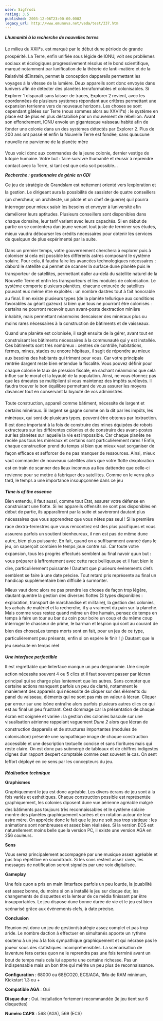 ```yaml
---
user: Sigfrodi
rating: 3.5
published: 2003-12-06T23:00:00.000Z
legacy_url: http://www.emunova.net/veda/test/337.htm
---
```

**_Lhumanité à la recherche de nouvelles terres_**  

  

Le milieu du XXII°s. est marqué par le début dune période de grande prospérité. La Terre, enfin unifiée sous légide de lONU, voit ses problèmes sociaux et écologiques progressivement résolus et le bond scientifique, marqué notamment par lunification de la théorie de lanti-matière et de la Relativité dEinstein, permet la conception dappareils permettant les voyages à la vitesse de la lumière. Deux appareils sont donc envoyés dans lunivers afin de détecter des planètes terraformables et colonisables. Si Explorer 1 disparaît sans laisser de traces, Explorer 2 revient, avec les coordonnées de plusieurs systèmes répondant aux critères permettant une expansion terrienne vers de nouveaux horizons. Les choses se sont cependant gâtées sur Terre (nous sommes alors au XXVII°s) : le système en place est de plus en plus déstabilisé par un mouvement de rébellion. Avant son effondrement, lONU envoie un gigantesque vaisseau habité afin de fonder une colonie dans un des systèmes détectés par Explorer 2\. Plus de 200 ans ont passé et enfin la Nouvelle Terre est fondée, sans quaucune nouvelle ne parvienne de la planète mère  

  

Vous voici donc aux commandes de la jeune colonie, dernier vestige de lutopie humaine. Votre but : faire survivre lhumanité et réussir à reprendre contact avec la Terre, si tant est que cela soit possible...  

  

**_Recherche : gestionnaire de génie en CDI_**  

  

Ce jeu de stratégie de Grandslam est nettement orienté vers lexploration et la gestion. Le dirigeant aura la possibilité de sassister de quatre conseillers (un chercheur, un architecte, un pilote et un chef de guerre) quil pourra interroger pour mieux saisir les besoins et envoyer à luniversité afin daméliorer leurs aptitudes. Plusieurs conseillers sont disponibles dans chaque domaine, leur tarif variant avec leurs capacités. Si en début de partie on se contentera dun jeune venant tout juste de terminer ses études, mieux vaudra débourser les crédits nécessaires pour obtenir les services de quelquun de plus expérimenté par la suite.  

  

Dans un premier temps, votre gouvernement cherchera à explorer puis à coloniser si cela est possible les différents astres composant le système solaire. Pour cela, il faudra faire les avancées technologiques nécessaires : dabord le satellite qui permet de scanner la surface dune planète puis le transporteur de satellites, permettant daller au-delà du satellite naturel de la Nouvelle Terre et enfin les transporteurs et les modules de colonisation. Le système comporte plusieurs planètes, chacune entourée de satellites pouvant eux même être exploités : un nombre dastres tout à fait honorable au final. Il en existe plusieurs types (de la planète tellurique aux conditions favorables au géant gazeux) si bien que tous ne pourront être colonisés : certains ne pourront recevoir quun avant-poste dextraction minière inhabité, mais permettant néanmoins dencaisser des minéraux plus ou moins rares nécessaires à la construction de bâtiments et de vaisseaux.  

  

Quand une planète est colonisée, il sagit ensuite de la gérer, avant tout en construisant les bâtiments nécessaires à la communauté qui y est installée. Ces bâtiments sont très nombreux : centres de contrôle, habitations, fermes, mines, stades ou encore hôpitaux, il sagit de répondre au mieux aux besoins des habitants qui triment pour vous. Car votre principale rentrée dargent reste bien entendue la fiscalité. Vous pouvez définir pour chaque colonie le taux de pression fiscale, en sachant néanmoins que cela influe sur le moral et la loyauté de la population. Ainsi, ne vous étonnez pas que les émeutes se multiplient si vous maintenez des impôts surélevés. Il faudra trouver le bon équilibre permettant de vous assurer les moyens davancer tout en conservant la loyauté de vos administrés.  

  

Toute construction, appareil comme bâtiment, nécessite de largent et certains minéraux. Si largent se gagne comme on la dit par les impôts, les minéraux, qui sont de plusieurs types, peuvent être obtenus par lextraction. Il est donc important à la fois de construire des mines équipées de robots extracteurs sur les différentes colonies et de construire des avant-postes sur les planètes sur laquelle la vie est impossible. Car chaque planète ne recèle pas tous les minéraux et certains sont particulièrement rares ! Enfin, chaque construction prend du temps si bien que mieux vaut sorganiser de façon efficace et sefforcer de ne pas manquer de ressources. Ainsi, mieux vaut commander de nouveaux satellites alors que votre flotte dexploration est en train de scanner des lieux inconnus au lieu dattendre que celle-ci revienne pour se mettre à fabriquer des satellites. Comme on le verra plus tard, le temps a une importance insoupçonnée dans ce jeu  

  

**_Time is of the essence_**  

  

Bien entendu, il faut aussi, comme tout Etat, assurer votre défense en construisant une flotte. Si les appareils offensifs ne sont pas disponibles en début de partie, ils apparaîtront par la suite et savèreront dautant plus nécessaires que vous apprendrez que vous nêtes pas seul ! Si la première race dextra-terrestres que vous rencontrez est des plus pacifiques et vous assurera parfois un soutient bienheureux, il nen est pas de même dune autre, bien plus puissante. En fait, quand on a suffisamment avancé dans le jeu, on saperçoit combien le temps joue contre soi. Car toute votre expansion, tous les progrès effectués semblent au final navoir quun but : vous préparer à laffrontement avec cette race belliqueuse et il faut bien le dire, particulièrement puissante ! Dautant que plusieurs événements clefs semblent se faire à une date précise. Tout retard pris représente au final un handicap supplémentaire bien difficile à surmonter.  

  

Mieux vaut donc alors ne pas prendre les choses de façon trop légère, dautant quentre la gestion des diverses flottes (3 types disponibles : exploration, transport de marchandise et militaire), la gestion des colonies, les achats de matériel et la recherche, il y a vraiment du pain sur la planche. Mais comme vous restez quand même un être humain, pensez de temps en temps à faire un tour au bar du coin pour boire un coup et du même coup interroger le chasseur de prime, le barman et lespion qui sont au courant de bien des chosesLes temps morts sont en fait, pour un jeu de ce type, particulièrement peu présents, enfin si on espère le finir ! ;) Dautant que le jeu sexécute en temps réel   

  

**_Une interface perfectible_**  

  

Il est regrettable que linterface manque un peu dergonomie. Une simple action nécessite souvent 4 ou 5 clics et il faut souvent passer par lécran principal qui se charge plus lentement que les autres. Sans compter que certaine actions manquent parfois un peu de clarté, notamment le maniement des appareils qui nécessite de cliquer sur des éléments du panel du vaisseau, éléments qui ne sont pas mis en valeur à lécran. Cliquer par erreur sur une icône entraîne alors parfois plusieurs autres clics ce qui est au final un peu frustrant. Cest dommage car la présentation de chaque écran est soignée et variée : la gestion des colonies bascule sur une visualisation aérienne rappelant vaguement _Dune 2_ alors que lécran de construction dappareils et de structures importantes (modules de colonisation) présente une sympathique image de chaque construction accessible et une description textuelle concise et sans fioritures mais qui reste claire. On est donc pas submergé de tableaux et de chiffres indigestes dignes dun rapport dexpert comptable comme cest souvent le cas. On sent leffort déployé en ce sens par les concepteurs du jeu.  

  

**_Réalisation technique_**  

  

**Graphismes**  

  

Graphiquement le jeu est donc agréable. Les divers écrans de jeu sont à la fois variés et esthétiques. Chaque construction possible est représentée graphiquement, les colonies diposent dune vue aérienne agréable malgré des bâtiments pas toujours très reconnaissables et le système solaire montre des planètes graphiquement variées et en rotation autour de leur astre mère. On apprécie donc le fait que le jeu ne soit pas trop statique : les animations sont nombreuses et assez bien réalisées. Si la version ECS est naturellement moins belle que la version PC, il existe une version AGA en 256 couleurs.  

  

**Sons**  

  

Vous serez principalement accompagné par une musique assez agréable et pas trop répétitive en soundtrack. Si les sons restent assez rares, les messages de notification seront signalés par une voix digitalisée.  

  

**Gameplay**  

  

Une fois quon a pris en main linterface parfois un peu lourde, la jouabilité est assez bonne, du moins si on a installé le jeu sur disque dur, les changements de disquettes et la lenteur de ce média finissant par être insupportables. Le jeu dispose dune bonne durée de vie et le jeu est bien scénarisé grâce aux événements clefs, à date précise.  

  

**Conclusion**  

  

Reunion est donc un jeu de gestion/stratégie assez complet et pas trop aride. Le nombre daction à effectuer en simultanés apporte un rythme soutenu à un jeu à la fois sympathique graphiquement et qui nécrase pas le joueur sous des statistiques incompréhensibles. La scénarisation de laventure fera certes quon ne le reprendra pas une fois terminé avant un bout de temps mais cela lui apporte une certaine richesse. Pas un indispensable mais un bon titre qui mérite un peu plus de reconnaissance.  

  

**Configuration** : 68000 ou 68ECO20, ECS/AGA, 1Mo de RAM minimum, Kickstart 1.3 ou +  

  

**Compatible AGA** : Oui  

  

**Disque dur** : Oui. Installation fortement recommandée (le jeu tient sur 6 disquettes)  

  

**Numéro CAPS** : 568 (AGA), 569 (ECS)